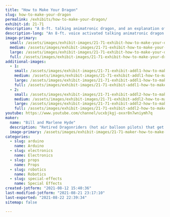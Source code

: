 ```yaml
---
title: "How to Make Your Dragon"
slug: how-to-make-your-dragon
permalink: /exhibits/how-to-make-your-dragon/
exhibit-id: 21-71
description: "A 8-ft. talking animatronic dragon, and an explanation of microcontrollers and servos. "
description-long: "An 8-ft. voice activated talking animatronic dragon that will tell how it is made, from what microcontrollers, servos, linear actuators and other dragon parts are, as the maker converses with his creation."
image-primary: 
  small: /assets/images/exhibit-images/21-71-exhibit-how-to-make-your-dragon-sam-0033-small.JPG
  medium: /assets/images/exhibit-images/21-71-exhibit-how-to-make-your-dragon-sam-0033-medium.JPG
  large: /assets/images/exhibit-images/21-71-exhibit-how-to-make-your-dragon-sam-0033-large.JPG
  full: /assets/images/exhibit-images/21-71-exhibit-how-to-make-your-dragon-sam-0033-full.JPG
additional-images: 
  - 1:
    small: /assets/images/exhibit-images/21-71-exhibit-addl1-how-to-make-your-dragon-sam-0027-small.JPG
    medium: /assets/images/exhibit-images/21-71-exhibit-addl1-how-to-make-your-dragon-sam-0027-medium.JPG
    large: /assets/images/exhibit-images/21-71-exhibit-addl1-how-to-make-your-dragon-sam-0027-large.JPG
    full: /assets/images/exhibit-images/21-71-exhibit-addl1-how-to-make-your-dragon-sam-0027-full.JPG
  - 2:
    small: /assets/images/exhibit-images/21-71-exhibit-addl2-how-to-make-your-dragon-sam-0032-small.JPG
    medium: /assets/images/exhibit-images/21-71-exhibit-addl2-how-to-make-your-dragon-sam-0032-medium.JPG
    large: /assets/images/exhibit-images/21-71-exhibit-addl2-how-to-make-your-dragon-sam-0032-large.JPG
    full: /assets/images/exhibit-images/21-71-exhibit-addl2-how-to-make-your-dragon-sam-0032-full.JPG
youtube: https://www.youtube.com/channel/ucxbjkgj-oxxr8n7wniymh7q
maker: 
  name: "Bill and Marlene Hyde"
  description: "Retired Dragonriders (hot air balloon pilots) that get a kick out of making things"
  image-primary: /assets/images/exhibit-images/21-71-maker-how-to-make-your-dragon-bloonpilots-medium.jpg
categories: 
  - slug: arduino
    name: Arduino
  - slug: electronics
    name: Electronics
  - slug: props
    name: Props
  - slug: robotics
    name: Robotics
  - slug: special-effects
    name: Special Effects
created-jotform: "2021-08-12 15:40:36"
last-modified-jotform: "2021-08-21 23:17:10"
last-exported: "2021-08-22 22:39:34"
sitemap: false

---
```

